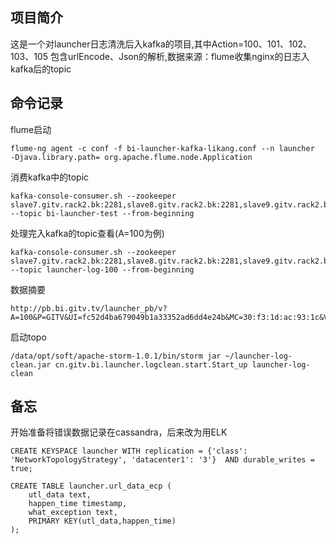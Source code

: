 ## 项目简介
这是一个对launcher日志清洗后入kafka的项目,其中Action=100、101、102、103、105
包含urlEncode、Json的解析,数据来源：flume收集nginx的日志入kafka后的topic

## 命令记录
flume启动
```
flume-ng agent -c conf -f bi-launcher-kafka-likang.conf --n launcher  -Djava.library.path= org.apache.flume.node.Application
```
消费kafka中的topic
```
kafka-console-consumer.sh --zookeeper slave7.gitv.rack2.bk:2281,slave8.gitv.rack2.bk:2281,slave9.gitv.rack2.bk:2281,slave10.gitv.rack2.bk:2281,slave11.gitv.rack2.bk:2281,master2.gitv.rack2.bk:2281,master1.gitv.rack1.bk:2281,slave1.gitv.rack1.bk:2281,slave2.gitv.rack1.bk:2281,slave3.gitv.rack1.bk:2281,slave4.gitv.rack1.bk:2281 --topic bi-launcher-test --from-beginning
```
处理完入kafka的topic查看(A=100为例)
```
kafka-console-consumer.sh --zookeeper slave7.gitv.rack2.bk:2281,slave8.gitv.rack2.bk:2281,slave9.gitv.rack2.bk:2281,slave10.gitv.rack2.bk:2281,slave11.gitv.rack2.bk:2281,master2.gitv.rack2.bk:2281,master1.gitv.rack1.bk:2281,slave1.gitv.rack1.bk:2281,slave2.gitv.rack1.bk:2281,slave3.gitv.rack1.bk:2281,slave4.gitv.rack1.bk:2281 --topic launcher-log-100 --from-beginning
```
数据摘要
```
http://pb.bi.gitv.tv/launcher_pb/v?A=100&P=GITV&UI=fc52d4ba679049b1a33352ad6dd4e24b&MC=30:f3:1d:ac:93:1c&V=1.0.0&UID=zhangSan&stbid=10000000200&TS=20141230140600&rom=gitv1.0
````
启动topo
```
/data/opt/soft/apache-storm-1.0.1/bin/storm jar ~/launcher-log-clean.jar cn.gitv.bi.launcher.logclean.start.Start_up launcher-log-clean
```

## 备忘
开始准备将错误数据记录在cassandra，后来改为用ELK
```
CREATE KEYSPACE launcher WITH replication = {'class': 'NetworkTopologyStrategy', 'datacenter1': '3'}  AND durable_writes = true;
```
```
CREATE TABLE launcher.url_data_ecp (
    utl_data text,
    happen_time timestamp,
    what_exception text,
    PRIMARY KEY(utl_data,happen_time)
);
```
